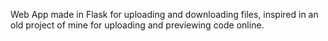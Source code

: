 Web App made in Flask for uploading and downloading files, inspired in an old project of mine for uploading and previewing code online.
